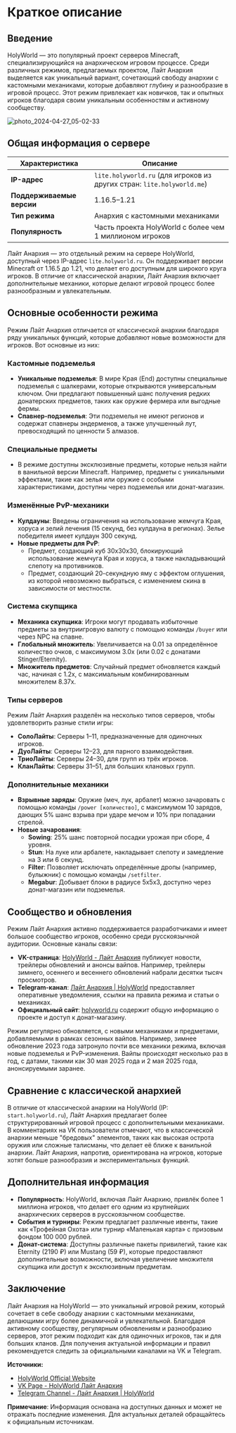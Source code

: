# Краткое описание

## Введение

HolyWorld — это популярный проект серверов Minecraft, специализирующийся на анархическом игровом процессе. Среди различных режимов, предлагаемых проектом, Лайт Анархия выделяется как уникальный вариант, сочетающий свободу анархии с кастомными механиками, которые добавляют глубину и разнообразие в игровой процесс. Этот режим привлекает как новичков, так и опытных игроков благодаря своим уникальным особенностям и активному сообществу.

![photo_2024-04-27_05-02-33](https://github.com/user-attachments/assets/744c77d3-3d0f-4db7-8cc7-5a6ce2402ab6)

## Общая информация о сервере

| **Характеристика**        | **Описание**                                                           |
| ------------------------- | ---------------------------------------------------------------------- |
| **IP-адрес**              | `lite.holyworld.ru` (для игроков из других стран: `lite.holyworld.me`) |
| **Поддерживаемые версии** | 1.16.5–1.21                                                            |
| **Тип режима**            | Анархия с кастомными механиками                                        |
| **Популярность**          | Часть проекта HolyWorld с более чем 1 миллионом игроков                |

Лайт Анархия — это отдельный режим на сервере HolyWorld, доступный через IP-адрес `lite.holyworld.ru`. Он поддерживает версии Minecraft от 1.16.5 до 1.21, что делает его доступным для широкого круга игроков. В отличие от классической анархии, Лайт Анархия включает дополнительные механики, которые делают игровой процесс более разнообразным и увлекательным.

## Основные особенности режима

Режим Лайт Анархия отличается от классической анархии благодаря ряду уникальных функций, которые добавляют новые возможности для игроков. Вот основные из них:

### Кастомные подземелья

- **Уникальные подземелья**: В мире Края (End) доступны специальные подземелья с шалкерами, которые открываются универсальным ключом. Они предлагают повышенный шанс получения редких донатерских предметов, таких как оружие фермера или выгодные фермы.
- **Спавнер-подземелья**: Эти подземелья не имеют регионов и содержат спавнеры эндерменов, а также улучшенный лут, превосходящий по ценности 5 алмазов.

### Специальные предметы

- В режиме доступны эксклюзивные предметы, которые нельзя найти в ванильной версии Minecraft. Например, предметы с уникальными эффектами, такие как зелья или оружие с особыми характеристиками, доступны через подземелья или донат-магазин.

### Изменённые PvP-механики

- **Кулдауны**: Введены ограничения на использование жемчуга Края, хоруса и зелий лечения (15 секунд, без кулдауна в регионах). Зелье победителя имеет кулдаун 300 секунд.
- **Новые предметы для PvP**:
  - Предмет, создающий куб 30x30x30, блокирующий использование жемчуга Края и хоруса, а также накладывающий слепоту на противников.
  - Предмет, создающий 20-секундную яму с эффектом оглушения, из которой невозможно выбраться, с изменением скина в зависимости от местности.

### Система скупщика

- **Механика скупщика**: Игроки могут продавать избыточные предметы за внутриигровую валюту с помощью команды `/buyer` или через NPC на спавне.
- **Глобальный множитель**: Увеличивается на 0.01 за определённое количество очков, с максимумом 3.0x (или 0.02 с донатами Stinger/Eternity).
- **Множитель предметов**: Случайный предмет обновляется каждый час, начиная с 1.2x, с максимальным комбинированным множителем 8.37x.

### Типы серверов

Режим Лайт Анархия разделён на несколько типов серверов, чтобы удовлетворить разные стили игры:

- **СолоЛайты**: Серверы 1–11, предназначенные для одиночных игроков.
- **ДуоЛайты**: Серверы 12–23, для парного взаимодействия.
- **ТриоЛайты**: Серверы 24–30, для групп из трёх игроков.
- **КланЛайты**: Серверы 31–51, для больших клановых групп.

### Дополнительные механики

- **Взрывные заряды**: Оружие (меч, лук, арбалет) можно зачаровать с помощью команды `/power [количество]`, с максимумом 10 зарядов, дающих 5% шанс взрыва при ударе мечом и 10% при попадании стрелой.
- **Новые зачарования**:
  - **Sowing**: 25% шанс повторной посадки урожая при сборе, 4 уровня.
  - **Stun**: На луке или арбалете, накладывает слепоту и замедление на 3 или 6 секунд.
  - **Filter**: Позволяет исключать определённые дропы (например, булыжник) с помощью команды `/setfilter`.
  - **Megabur**: Добывает блоки в радиусе 5x5x3, доступно через донат-магазин или подземелья.

## Сообщество и обновления

Режим Лайт Анархия активно поддерживается разработчиками и имеет большое сообщество игроков, особенно среди русскоязычной аудитории. Основные каналы связи:

- **VK-страница**: [HolyWorld - Лайт Анархия](https://vk.com/holylite) публикует новости, трейлеры обновлений и анонсы вайпов. Например, трейлеры зимнего, осеннего и весеннего обновлений набрали десятки тысяч просмотров.
- **Telegram-канал**: [Лайт Анархия | HolyWorld](https://t.me/hwlite) предоставляет оперативные уведомления, ссылки на правила режима и статьи о механиках.
- **Официальный сайт**: [holyworld.ru](https://holyworld.ru/) содержит общую информацию о проекте и доступ к донат-магазину.

Режим регулярно обновляется, с новыми механиками и предметами, добавляемыми в рамках сезонных вайпов. Например, зимнее обновление 2023 года затронуло почти все механики режима, включая новые подземелья и PvP-изменения. Вайпы происходят несколько раз в год, с датами, такими как 30 мая 2025 года и 2 мая 2025 года, анонсируемыми заранее.

## Сравнение с классической анархией

В отличие от классической анархии на HolyWorld (IP: `start.holyworld.ru`), Лайт Анархия предлагает более структурированный игровой процесс с дополнительными механиками. В комментариях на VK пользователи отмечают, что в классической анархии меньше "бредовых" элементов, таких как высокая острота оружия или сложные талисманы, что делает её ближе к ванильной анархии. Лайт Анархия, напротив, ориентирована на игроков, которые хотят больше разнообразия и экспериментальных функций.

## Дополнительная информация

- **Популярность**: HolyWorld, включая Лайт Анархию, привлёк более 1 миллиона игроков, что делает его одним из крупнейших анархических серверов в русскоязычном сообществе.
- **События и турниры**: Режим предлагает различные ивенты, такие как «Трофейная Охота» или турнир «Маленькая карта» с призовым фондом 100 000 рублей.
- **Донат-система**: Доступны различные пакеты привилегий, такие как Eternity (2190 ₽) или Mustang (59 ₽), которые предоставляют дополнительные возможности, включая увеличение множителя скупщика или доступ к эксклюзивным предметам.

## Заключение

Лайт Анархия на HolyWorld — это уникальный игровой режим, который сочетает в себе свободу анархии с кастомными механиками, делающими игру более динамичной и увлекательной. Благодаря активному сообществу, регулярным обновлениям и разнообразию серверов, этот режим подходит как для одиночных игроков, так и для больших кланов. Для получения актуальной информации и правил рекомендуется следить за официальными каналами на VK и Telegram.

**Источники:**

- [HolyWorld Official Website](https://holyworld.ru/)
- [VK Page - HolyWorld Лайт Анархия](https://vk.com/holylite)
- [Telegram Channel - Лайт Анархия | HolyWorld](https://t.me/hwlite)

**Примечание**: Информация основана на доступных данных и может не отражать последние изменения. Для актуальных деталей обращайтесь к официальным источникам.
